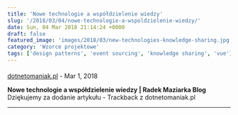 ```yaml
---
title: 'Nowe technologie a współdzielenie wiedzy'
slug: '/2018/03/04/nowe-technologie-a-wspoldzielenie-wiedzy/'
date: Sun, 04 Mar 2018 21:14:24 +0000
draft: false
featured_image: 'images/2018/03/new-technologies-knowledge-sharing.jpg'
category: 'Wzorce projektowe'
tags: ['design patterns', 'event sourcing', 'knowledge sharing', 'vue']
---
```



#### 
[dotnetomaniak.pl](https://dotnetomaniak.pl/Nowe-technologie-a-wspoldzielenie-wiedzy-Radek-Maziarka-Blog "") - <time datetime="2018-03-05 12:22:41">Mar 1, 2018</time>

**Nowe technologie a współdzielenie wiedzy | Radek Maziarka Blog** Dziękujemy za dodanie artykułu - Trackback z dotnetomaniak.pl
<hr />
